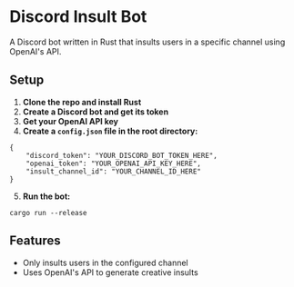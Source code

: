 # Discord Insult Bot

A Discord bot written in Rust that insults users in a specific channel using OpenAI's API.

## Setup

1. **Clone the repo and install Rust**
2. **Create a Discord bot and get its token**
3. **Get your OpenAI API key**
4. **Create a `config.json` file in the root directory:**

```
{
    "discord_token": "YOUR_DISCORD_BOT_TOKEN_HERE",
    "openai_token": "YOUR_OPENAI_API_KEY_HERE",
    "insult_channel_id": "YOUR_CHANNEL_ID_HERE"
}
```

5. **Run the bot:**

```
cargo run --release
```

## Features
- Only insults users in the configured channel
- Uses OpenAI's API to generate creative insults
